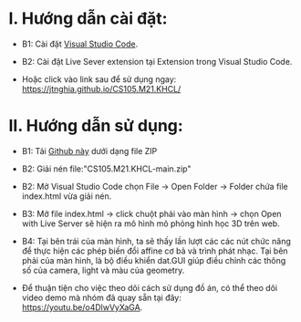# I. Hướng dẫn cài đặt:

- B1: Cài đặt [Visual Studio Code](https://code.visualstudio.com/download).

- B2: Cài đặt Live Sever extension tại Extension trong Visual Studio Code.

- Hoặc click vào link sau để sử dụng ngay: https://jtnghia.github.io/CS105.M21.KHCL/

# II. Hướng dẫn sử dụng:

- B1: Tải [Github này](https://github.com/JTNghia/CS105.M21.KHCL) dưới dạng file ZIP

- B2: Giải nén file:"CS105.M21.KHCL-main.zip" 

- B2: Mở Visual Studio Code chọn File -> Open Folder -> Folder chứa file index.html vừa giải nén.

- B3: Mở file index.html -> click chuột phải vào màn hình -> chọn Open with Live Server sẽ hiện ra mô hình mô phỏng hình học 3D trên web.

- B4: Tại bên trái của màn hình, ta sẽ thấy lần lượt các các nút chức năng để thực hiện các phép biến đổi affine cơ bả và trình phát nhạc.
Tại bên phải của màn hình, là bộ điều khiển dat.GUI giúp điều chỉnh các thông số của camera, light và màu của geometry.

- Để thuận tiện cho việc theo dõi cách sử dụng đồ án, có thể theo dõi video demo mà nhóm đã quay sẵn tại đây: https://youtu.be/o4DlwVyXaGA.

